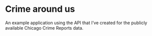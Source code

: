 # Crime around us

An example application using the API that I’ve created for the publicly available Chicago Crime Reports data.